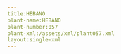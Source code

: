 ```yaml
---
title:HEBANO
plant-name:HEBANO
plant-number:057
plant-xml:/assets/xml/plant057.xml
layout:single-xml
---
```

